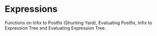 # Expressions
Functions on Infix to Postfix (Shunting Yard), Evaluating Postfix, Infix to Expression Tree and Evaluating Expression Tree.
